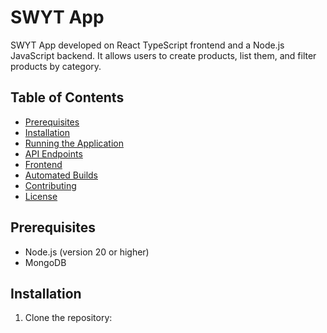 # SWYT App

SWYT App developed on React TypeScript frontend and a Node.js JavaScript backend. It allows users to create products, list them, and filter products by category.

## Table of Contents

- [Prerequisites](#prerequisites)
- [Installation](#installation)
- [Running the Application](#running-the-application)
- [API Endpoints](#api-endpoints)
- [Frontend](#frontend)
- [Automated Builds](#automated-builds)
- [Contributing](#contributing)
- [License](#license)

## Prerequisites

- Node.js (version 20 or higher)
- MongoDB

## Installation

1. Clone the repository:
